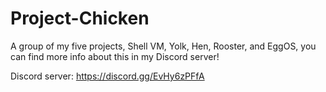 # Project-Chicken
A group of my five projects, Shell VM, Yolk, Hen, Rooster, and EggOS, you can find more info about this in my Discord server!

Discord server: https://discord.gg/EvHy6zPFfA
